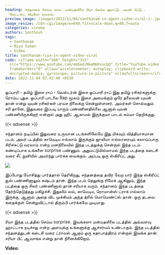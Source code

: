 ```yaml
---
heading: சந்தானம் செம்ம மாசு. மன்மதலீலை ரியா செம்ம ஹாட்டு. யுவன் பீட்டு..
  லேட்டஸ்ட் வீடியோ வைரல்.
preview_image: /images/2022/11/04/santhanam-in-agent-video-viral-1-.jpg
image_resize: /cdn-cgi/image/w=640,fit=scale-down,q=80,f=auto
categories: cinema
authors: Santhosh
tags:
  - Santhanam
  - Riya Suman
  - Video
title: santhanam-riya-in-agent-video-viral
code: <iframe width="560" height="315"
  src="https://www.youtube.com/embed/NkeMmXvxcbQ" title="YouTube video player"
  frameborder="0" allow="accelerometer; autoplay; clipboard-write;
  encrypted-media; gyroscope; picture-in-picture" allowfullscreen></iframe>
date: 2022-11-04 07:42:40 +0530
---
```

ஒப்பாரி - தமிழ் இசை 
ராப் - வெஸ்டர்ன் இசை 
ஒப்பாரி ராப் இது தமிழ் ரசிகர்களுக்கு ரொம்ப புதுசு. ஒப்பாரி பாடலை Rap மூலம் இசை அமைக்கும் ஒரே தலைவன் யுவன் தான் என்று யுவன் ரசிகர்கள் பரவச நிலைக்கு சென்றுள்ளனர். அவர்கள் சொல்வதும் சரி தானே, இதுவரை இப்படி யாரும் பண்ணினதில்லை ஆனால் யுவன் பண்ணியிருக்கிறார் என்றால் அது ஹிட் ஆகாமல் இருக்குமா பாடல் சும்மா தெறிக்குது.

{{< adsense >}}

சந்தானம் நடிப்பில் இதுவரை உருவான படங்களிலேயே இது மிகவும் வித்தியாசமான படம். அவர் படத்தில் காமெடிய எல்லாம் இருக்கும் ஜாலியா எல்லாரையும் கலாய்ப்பாரு சிரிச்சுட்டு வரலாம் என்ற மனநிலையில் இந்த படத்துக்கு சென்றால் இந்த படம் கண்டிப்பாக உங்களை surprise பண்ணும். அதுமட்டுமில்லாமல் இந்த படத்தை கடைசி வரை சீட் நுனியில் அமர்ந்து பார்க்க வைக்கும். அப்படி ஒரு ஸ்கிரிப்ட் அது.

![](/images/2022/11/04/santhanam-in-agent-video-viral-2-.jpg)

இப்போது யோசித்து பார்த்தால் தெரிகிறது, சந்தனத்தை தவிர வேற யார் இந்த ஸ்கிரிப்ட் சூஸ் பண்ணினாலும் கஷ்டம் தான். இந்த படம் தெலுங்கு ரிமேக் ஆகினும், இந்த படத்தை ஒரு சிலர் பண்ணினால் தான் சரியாக வரும். சந்தானம் இந்த படத்தை தேர்ந்தெடுத்தது மகிழ்ச்சி. இதுலிம் லவ், காமெடிய, ரொமான்ஸ் ட்ராக் எல்லாம் இருக்கு, ஆனால் அதை விட முக்கியம் அந்த த்ரில் மொமெண்ட்ஸ் தான். ஒரு தடவை கதைக்குள் சென்றுவிட்டால் திரும்பி பார்க்கவே முடியாது.

{{< adsense >}}

ரியா இந்த படத்தில் செம்ம surprise. இவங்களா மன்மதலீலை படத்தில் அவ்வளவு ஹாட்டாக நடிச்சது என்ற அளவுக்கு உங்களுக்கு ஆச்சர்யம் உண்டாகும். இந்த படத்தில் சந்தனத்துடன் கடைசி வரை ட்ராவல் ஆகும் ஒரு கதாபாத்திரம் என்றால் இவங்க தான். சரியா பிட் ஆவாங்க என்று தான் நினைக்கிறோம்.

**V﻿ideo:**